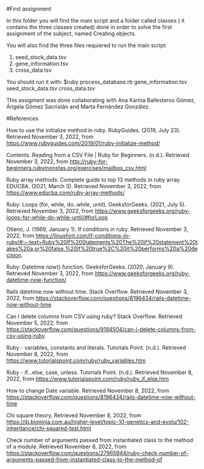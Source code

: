 #First assignment 

In this folder you will find the main script and a folder called classes ( it contains the three classes created) done in order to solve the first assignment of the subject, named Creating objects. 

You will also find the three files requiered to run the main script:

  1. seed_stock_data.tsv
  2. gene_information.tsv
  3. cross_data.tsv

You should run it with:
 $ruby process_database.rb gene_information.tsv seed_stock_data.tsv cross_data.tsv
 
This assigment was done collaborating with Ana Karina Ballesteros Gómez, Ángela Gómez Sacristán and Marta Fernández González. 

#References

How to use the initialize method in ruby. RubyGuides. (2019, July 23). Retrieved November 3, 2022, from https://www.rubyguides.com/2019/01/ruby-initialize-method/

Contents. Reading from a CSV File | Ruby for Beginners. (n.d.). Retrieved November 3, 2022, from http://ruby-for-beginners.rubymonstas.org/exercises/mailbox_csv.html

Ruby array methods: Complete guide to top 13 methods in ruby array. EDUCBA. (2021, March 3). Retrieved November 3, 2022, from https://www.educba.com/ruby-array-methods/

Ruby: Loops (for, while, do..while, until). GeeksforGeeks. (2021, July 5). Retrieved November 3, 2022, from https://www.geeksforgeeks.org/ruby-loops-for-while-do-while-until/#forLoop

Otieno, J. (1969, January 1). If conditions in ruby. Retrieved November 3, 2022, from https://linuxhint.com/if-conditions-in-ruby/#:~:text=Ruby%20If%20Statements%20The%20if%20statement%20takes%20a,or%20false.%20If%20true%2C%20it%20performs%20a%20decision.

Ruby: Datetime now() function. GeeksforGeeks. (2020, January 9). Retrieved November 3, 2022, from https://www.geeksforgeeks.org/ruby-datetime-now-function/

Rails datetime.now without time. Stack Overflow. Retrieved November 3, 2022, from https://stackoverflow.com/questions/8196434/rails-datetime-now-without-time

Can I delete columns from CSV using ruby? Stack Overflow. Retrieved November 5, 2022, from https://stackoverflow.com/questions/9184504/can-i-delete-columns-from-csv-using-ruby

Ruby - variables, constants and literals. Tutorials Point. (n.d.). Retrieved November 8, 2022, from https://www.tutorialspoint.com/ruby/ruby_variables.htm

Ruby - if...else, case, unless. Tutorials Point. (n.d.). Retrieved November 8, 2022, from https://www.tutorialspoint.com/ruby/ruby_if_else.htm

How to change Date variable. Retrieved November 8, 2022, from https://stackoverflow.com/questions/8196434/rails-datetime-now-without-time

Chi square theory. Retrieved November 8, 2022, from https://ib.bioninja.com.au/higher-level/topic-10-genetics-and-evolu/102-inheritance/chi-squared-test.html

Check number of arguments passed from instantiated class to the method of a module. Retrieved November 8, 2022, from https://stackoverflow.com/questions/27965944/ruby-check-number-of-arguments-passed-from-instantiated-class-to-the-method-of
